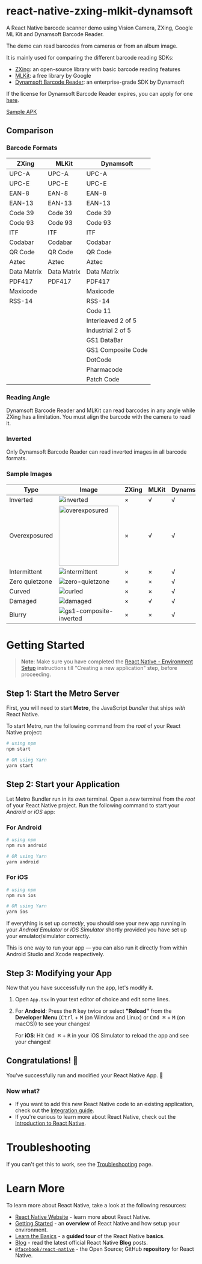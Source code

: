 # react-native-zxing-mlkit-dynamsoft

A React Native barcode scanner demo using Vision Camera, ZXing, Google ML Kit and Dynamsoft Barcode Reader.

The demo can read barcodes from cameras or from an album image.

It is mainly used for comparing the different barcode reading SDKs:

* [ZXing](http://github.com/zxing/zxing/): an open-source library with basic barcode reading features
* [MLKit](https://developers.google.com/ml-kit/vision/barcode-scanning/android): a free library by Google
* [Dynamsoft Barcode Reader](http://www.dynamsoft.com/barcode-reader/overview/): an enterprise-grade SDK by Dynamsoft

If the license for Dynamsoft Barcode Reader expires, you can apply for one [here](https://www.dynamsoft.com/customer/license/trialLicense/).

[Sample APK](https://github.com/tony-xlh/react-native-zxing-mlkit-dynamsoft/releases/download/builds/app-debug.apk)

## Comparison

### Barcode Formats

| ZXing       | MLKit       | Dynamsoft          |
|-------------|-------------|--------------------|
| UPC-A       | UPC-A       | UPC-A              |
| UPC-E       | UPC-E       | UPC-E              |
| EAN-8       | EAN-8       | EAN-8              |
| EAN-13      | EAN-13      | EAN-13             |
| Code 39     | Code 39     | Code 39            |
| Code 93     | Code 93     | Code 93            |
| ITF         | ITF         | ITF                |
| Codabar     | Codabar     | Codabar            |
| QR Code     | QR Code     | QR Code            |
| Aztec       | Aztec       | Aztec              |
| Data Matrix | Data Matrix | Data Matrix        |
| PDF417      | PDF417      | PDF417             |
| Maxicode    |             | Maxicode           |
| RSS-14      |             | RSS-14             |
|             |             | Code 11            |
|             |             | Interleaved 2 of 5 |
|             |             | Industrial 2 of 5  |
|             |             | GS1 DataBar        |
|             |             | GS1 Composite Code |
|             |             | DotCode            |
|             |             | Pharmacode         |
|             |             | Patch Code         |

### Reading Angle

Dynamsoft Barcode Reader and MLKit can read barcodes in any angle while ZXing has a limitation. You must align the barcode with the camera to read it.

### Inverted

Only Dynamsoft Barcode Reader can read inverted images in all barcode formats.

### Sample Images

| Type | Image     | ZXing       | MLKit       | Dynamsoft          |
|------|-------------|-------------|-------------|--------------------|
|  Inverted  |    ![inverted](https://github.com/user-attachments/assets/7860a4ac-d128-4ac2-9e0e-c74f66b2d89e) | ×           | √           | √                  |
| Overexposured  |  <img width="159" alt="overexposured" src="https://github.com/user-attachments/assets/e345e235-8ead-4fcf-8b23-d909e9a36f9a">  | ×           | √           | √                  |
| Intermittent  |  ![intermittent](https://github.com/user-attachments/assets/d0579f0e-db96-48b7-8e3a-8cbe4e36762a) | ×           | ×           | √                  |
| Zero quietzone  |  ![zero-quietzone](https://github.com/user-attachments/assets/b82d280c-6a9c-4823-ab34-64e9e203989a) | ×           | ×           | √                  |
 | Curved  |  ![curled](https://github.com/user-attachments/assets/e0d47b5c-8696-4dd1-9e00-79d2f46b93bc) | ×           | ×           | √                  |
 | Damaged  |  ![damaged](https://github.com/user-attachments/assets/26d3fb26-160c-4bd5-b217-a3363c88fafb) | ×           | √           | √                  |
 | Blurry  |  ![gs1-composite-inverted](https://github.com/user-attachments/assets/0126e9e2-408b-4fed-a6d0-be87ba3fbfc6) | ×           | ×           | √                  |

# Getting Started

>**Note**: Make sure you have completed the [React Native - Environment Setup](https://reactnative.dev/docs/environment-setup) instructions till "Creating a new application" step, before proceeding.

## Step 1: Start the Metro Server

First, you will need to start **Metro**, the JavaScript _bundler_ that ships _with_ React Native.

To start Metro, run the following command from the _root_ of your React Native project:

```bash
# using npm
npm start

# OR using Yarn
yarn start
```

## Step 2: Start your Application

Let Metro Bundler run in its _own_ terminal. Open a _new_ terminal from the _root_ of your React Native project. Run the following command to start your _Android_ or _iOS_ app:

### For Android

```bash
# using npm
npm run android

# OR using Yarn
yarn android
```

### For iOS

```bash
# using npm
npm run ios

# OR using Yarn
yarn ios
```

If everything is set up _correctly_, you should see your new app running in your _Android Emulator_ or _iOS Simulator_ shortly provided you have set up your emulator/simulator correctly.

This is one way to run your app — you can also run it directly from within Android Studio and Xcode respectively.

## Step 3: Modifying your App

Now that you have successfully run the app, let's modify it.

1. Open `App.tsx` in your text editor of choice and edit some lines.
2. For **Android**: Press the <kbd>R</kbd> key twice or select **"Reload"** from the **Developer Menu** (<kbd>Ctrl</kbd> + <kbd>M</kbd> (on Window and Linux) or <kbd>Cmd ⌘</kbd> + <kbd>M</kbd> (on macOS)) to see your changes!

   For **iOS**: Hit <kbd>Cmd ⌘</kbd> + <kbd>R</kbd> in your iOS Simulator to reload the app and see your changes!

## Congratulations! :tada:

You've successfully run and modified your React Native App. :partying_face:

### Now what?

- If you want to add this new React Native code to an existing application, check out the [Integration guide](https://reactnative.dev/docs/integration-with-existing-apps).
- If you're curious to learn more about React Native, check out the [Introduction to React Native](https://reactnative.dev/docs/getting-started).

# Troubleshooting

If you can't get this to work, see the [Troubleshooting](https://reactnative.dev/docs/troubleshooting) page.

# Learn More

To learn more about React Native, take a look at the following resources:

- [React Native Website](https://reactnative.dev) - learn more about React Native.
- [Getting Started](https://reactnative.dev/docs/environment-setup) - an **overview** of React Native and how setup your environment.
- [Learn the Basics](https://reactnative.dev/docs/getting-started) - a **guided tour** of the React Native **basics**.
- [Blog](https://reactnative.dev/blog) - read the latest official React Native **Blog** posts.
- [`@facebook/react-native`](https://github.com/facebook/react-native) - the Open Source; GitHub **repository** for React Native.
